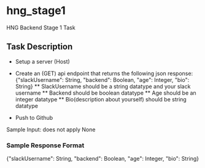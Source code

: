 # hng_stage1
HNG Backend Stage 1 Task

## Task Description
* Setup a server (Host)

* Create an (GET) api endpoint that returns the following json response: {"slackUsername": String, "backend": Boolean, "age": Integer, "bio": String}
** SlackUsername should be a string datatype and your slack username
** Backend should be boolean datatype
** Age should be an integer datatype
** Bio(description about yourself) should be string datatype

* Push to Github

Sample Input: does not apply None

### Sample Response Format
{"slackUsername": String,
"backend": Boolean,
"age": Integer,
"bio": String}
